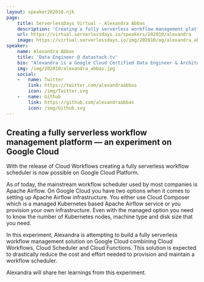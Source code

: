 ```yaml
---
layout: speaker202010.njk
page:
    title: ServerlessDays Virtual - Alexandra Abbas
    description: 'Creating a fully serverless workflow management platform — an experiment on Google Cloud'
    url: https://virtual.serverlessdays.io/speakers/202010/alexandra
    image: https://virtual.serverlessdays.io/img/202010/og/alexandra_abbas_card.png
speaker:
    name: Alexandra Abbas
    title: 'Data Engineer @ datastack.tv'
    bio: "Alexandra is a Google Cloud Certified Data Engineer & Architect and founder of datastack.tv, the learning platform for the modern data stack. At datastack.tv she and a handful of other technical instructors create concise screencast video tutorials for Data Engineers. Alexandra has created the Modern Data Engineer Roadmap 2020 which got 2k stars on GitHub in just a few weeks."
    img: /img/202010/alexandra_abbas.jpg
    social:
    -   name: Twitter
        link: https://twitter.com/alexandraabbas
        icon: /img/Twitter.svg
    -   name: Github
        link: https://github.com/alexandraabbas
        icon: /img/Github.svg
---
```


## Creating a fully serverless workflow management platform — an experiment on Google Cloud

With the release of Cloud Workflows creating a fully serverless workflow scheduler is now possible on Google Cloud Platform.

As of today, the mainstream workflow scheduler used by most companies is Apache Airflow. On Google Cloud you have two options when it comes to setting up Apache Airflow infrastructure. You either use Cloud Composer which is a managed Kubernetes based Apache Airflow service or you provision your own infrastructure. Even with the managed option you need to know the number of Kubernetes nodes, machine type and disk size that you need. 

In this experiment, Alexandra is attempting to build a fully serverless workflow management solution on Google Cloud combining Cloud Workflows, Cloud Scheduler and Cloud Functions. This solution is expected to drastically reduce the cost and effort needed to provision and maintain a workflow scheduler.

Alexandra will share her learnings from this experiment.